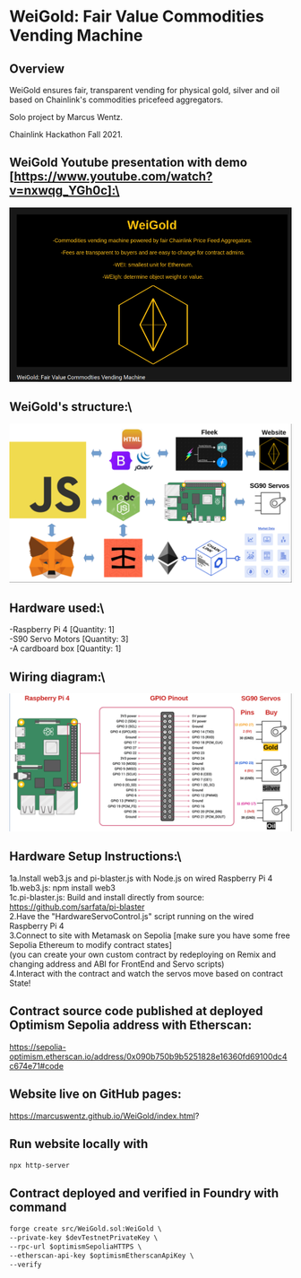 # WeiGold: Fair Value Commodities Vending Machine

## Overview

WeiGold ensures fair, transparent vending for physical gold, silver and oil\
based on Chainlink's commodities pricefeed aggregators.

Solo project by Marcus Wentz.

Chainlink Hackathon Fall 2021.

## WeiGold Youtube presentation with demo [https://www.youtube.com/watch?v=nxwqg_YGh0c]:\
[![Watch the video](https://github.com/MarcusWentz/WeiGold/blob/main/Images/VIDEO.png)](https://www.youtube.com/watch?v=nxwqg_YGh0c)

## WeiGold's structure:\
<img src="https://github.com/MarcusWentz/WeiGold/blob/main/Images/Overview_Structure.png" alt="Overview_Structure"/>

## Hardware used:\
-Raspberry Pi 4 [Quantity: 1]\
-S90 Servo Motors [Quantity: 3]\
-A cardboard box [Quantity: 1]
  
## Wiring diagram:\
<img src="https://github.com/MarcusWentz/WeiGold/blob/main/Images/Wiring.png" alt="Wiring"/>

## Hardware Setup Instructions:\
1a.Install web3.js and pi-blaster.js with Node.js on wired Raspberry Pi 4\
1b.web3.js: npm install web3\
1c.pi-blaster.js:  Build and install directly from source: https://github.com/sarfata/pi-blaster \
2.Have the "HardwareServoControl.js" script running on the wired Raspberry Pi 4\
3.Connect to site with Metamask on Sepolia [make sure you have some free Sepolia Ethereum to modify contract states]\
(you can create your own custom contract by redeploying on Remix and changing address and ABI for FrontEnd and Servo scripts)\
4.Interact with the contract and watch the servos move based on contract State!
  
## Contract source code published at deployed Optimism Sepolia address with Etherscan:

https://sepolia-optimism.etherscan.io/address/0x090b750b9b5251828e16360fd69100dc4c674e71#code

## Website live on GitHub pages:

https://marcuswentz.github.io/WeiGold/index.html? 

## Run website locally with 

```
npx http-server
```

## Contract deployed and verified in Foundry with command 
```
forge create src/WeiGold.sol:WeiGold \
--private-key $devTestnetPrivateKey \
--rpc-url $optimismSepoliaHTTPS \
--etherscan-api-key $optimismEtherscanApiKey \
--verify 
```